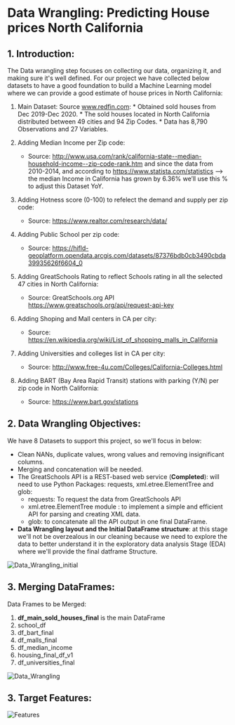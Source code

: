 # Data Wrangling: Predicting House prices North California

## 1. Introduction:

The Data wrangling step focuses on collecting our data, organizing it, and making sure it's well defined. For our project we have collected below datasets to have a good foundation to build a Machine Learning model where we can provide a good estimate of house prices in North California:
  1. Main Dataset: Source www.redfin.com:
    * Obtained sold houses from Dec 2019-Dec 2020.
    * The sold houses located in North California distributed between 49 cities and 94 Zip Codes.
    * Data has 8,790 Observations and 27 Variables.

2. Adding Median Income per Zip code:
    * Source: http://www.usa.com/rank/california-state--median-household-income--zip-code-rank.htm and since the data from 2010-2014, and according to https://www.statista.com/statistics --> the median Income in California has grown by 6.36% we’ll use this % to adjust this Dataset YoY.
      
      
3. Adding Hotness score (0-100) to refelect the demand and supply per zip code:
    * Source: https://www.realtor.com/research/data/
      
      
4. Adding Public School per zip code:
    * Source: https://hifld-geoplatform.opendata.arcgis.com/datasets/87376bdb0cb3490cbda39935626f6604_0
    
    
5. Adding GreatSchools Rating to reflect Schools rating in all the selected 47 cities in North California:
    * Source: GreatSchools.org API https://www.greatschools.org/api/request-api-key


6. Adding Shoping and Mall centers in CA per city:
    * Source: https://en.wikipedia.org/wiki/List_of_shopping_malls_in_California
    
    
7. Adding Universities and colleges list in CA per city:
    * Source: http://www.free-4u.com/Colleges/California-Colleges.html
    
    
8. Adding BART (Bay Area Rapid Transit) stations with parking (Y/N) per zip code in North California:
    * Source: https://www.bart.gov/stations
    
## 2. Data Wrangling Objectives:    
    
We have 8 Datasets to support this project, so we'll focus in below:
   * Clean NANs, duplicate values, wrong values and removing insignificant columns.
   * Merging and concatenation will be needed.
   * The GreatSchools API is a REST-based web service (**Completed**): will need to use Python Packages: requests, xml.etree.ElementTree and glob:
        - requests: To request the data from GreatSchools API
        - xml.etree.ElementTree module : to implement a simple and efficient API for parsing and creating XML data.
        - glob: to concatenate all the API output in one final DataFrame.
   * **Data Wrangling layout and the Initial DataFrame structure**: at this stage we'll not be overzealous in our cleaning because we need to explore the data to better understand it in the exploratory data analysis Stage (EDA) where we'll provide the final datframe Structure.

![Data_Wrangling_initial](https://user-images.githubusercontent.com/67468718/103534919-a7822900-4e44-11eb-9f68-c6124e66bbd1.JPG)

## 3. Merging DataFrames:   

Data Frames to be Merged: 
   1. **df_main_sold_houses_final** is the main DataFrame
   2. school_df
   3. df_bart_final
   4. df_malls_final
   5. df_median_income
   6. housing_final_df_v1
   7. df_universities_final
   
   ![Data_Wrangling](https://user-images.githubusercontent.com/67468718/103494183-52b1c480-4dea-11eb-8673-612746b0d229.JPG)
   
## 3. Target Features:      

![Features](https://user-images.githubusercontent.com/67468718/103541349-2892ed80-4e50-11eb-95ee-0be69ea98781.JPG)
